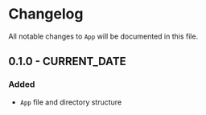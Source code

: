 # Changelog

All notable changes to `App` will be documented in this file.

## 0.1.0 - CURRENT_DATE

### Added
- `App` file and directory structure